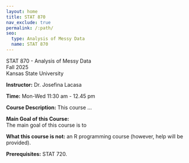 ```yaml
---
layout: home
title: STAT 870
nav_exclude: true
permalink: /:path/
seo:
  type: Analysis of Messy Data
  name: STAT 870
---
```


STAT 870 - Analysis of Messy Data  
Fall 2025   
Kansas State University

**Instructor:** Dr. Josefina Lacasa  

**Time:** Mon-Wed 11:30 am - 12.45 pm   

**Course Description:**  This course ... 

**Main Goal of this Course:**  
The main goal of this course is to 

**What this course is not:** an R programming course (however, help will be provided).

**Prerequisites:** STAT 720.   
